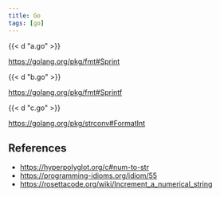 ```yaml
---
title: Go
tags: [go]
---
```


{{< d "a.go" >}}

<https://golang.org/pkg/fmt#Sprint>

{{< d "b.go" >}}

<https://golang.org/pkg/fmt#Sprintf>

{{< d "c.go" >}}

<https://golang.org/pkg/strconv#FormatInt>

## References

- <https://hyperpolyglot.org/c#num-to-str>
- <https://programming-idioms.org/idiom/55>
- <https://rosettacode.org/wiki/Increment_a_numerical_string>
